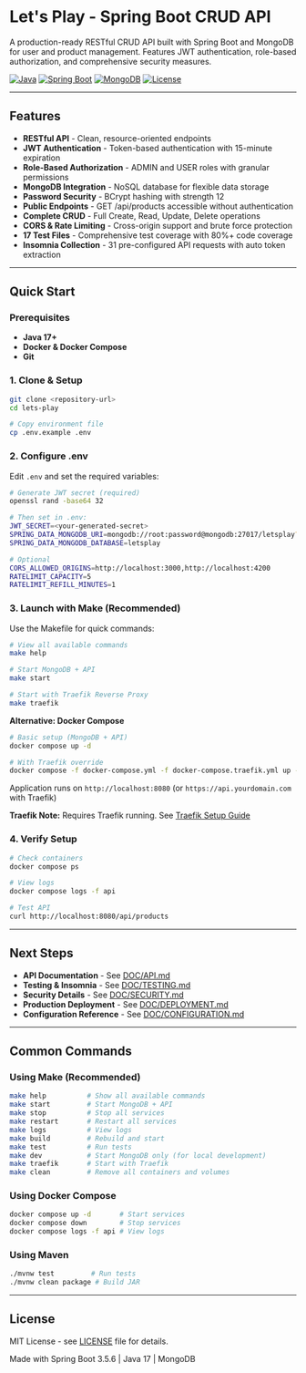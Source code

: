 # Let's Play - Spring Boot CRUD API

A production-ready RESTful CRUD API built with Spring Boot and MongoDB for user and product management. Features JWT authentication, role-based authorization, and comprehensive security measures.

[![Java](https://img.shields.io/badge/Java-17+-orange.svg)](https://www.oracle.com/java/)
[![Spring Boot](https://img.shields.io/badge/Spring%20Boot-3.5.6-brightgreen.svg)](https://spring.io/projects/spring-boot)
[![MongoDB](https://img.shields.io/badge/MongoDB-4.4+-green.svg)](https://www.mongodb.com/)
[![License](https://img.shields.io/badge/license-MIT-blue.svg)](LICENSE)

---

## Features

- **RESTful API** - Clean, resource-oriented endpoints
- **JWT Authentication** - Token-based authentication with 15-minute expiration
- **Role-Based Authorization** - ADMIN and USER roles with granular permissions
- **MongoDB Integration** - NoSQL database for flexible data storage
- **Password Security** - BCrypt hashing with strength 12
- **Public Endpoints** - GET /api/products accessible without authentication
- **Complete CRUD** - Full Create, Read, Update, Delete operations
- **CORS & Rate Limiting** - Cross-origin support and brute force protection
- **17 Test Files** - Comprehensive test coverage with 80%+ code coverage
- **Insomnia Collection** - 31 pre-configured API requests with auto token extraction

---

## Quick Start

### Prerequisites

- **Java 17+**
- **Docker & Docker Compose**
- **Git**

### 1. Clone & Setup

```bash
git clone <repository-url>
cd lets-play

# Copy environment file
cp .env.example .env
```

### 2. Configure .env

Edit `.env` and set the required variables:

```bash
# Generate JWT secret (required)
openssl rand -base64 32

# Then set in .env:
JWT_SECRET=<your-generated-secret>
SPRING_DATA_MONGODB_URI=mongodb://root:password@mongodb:27017/letsplay?authSource=admin
SPRING_DATA_MONGODB_DATABASE=letsplay

# Optional
CORS_ALLOWED_ORIGINS=http://localhost:3000,http://localhost:4200
RATELIMIT_CAPACITY=5
RATELIMIT_REFILL_MINUTES=1
```

### 3. Launch with Make (Recommended)

Use the Makefile for quick commands:

```bash
# View all available commands
make help

# Start MongoDB + API
make start

# Start with Traefik Reverse Proxy
make traefik
```

**Alternative: Docker Compose**

```bash
# Basic setup (MongoDB + API)
docker compose up -d

# With Traefik override
docker compose -f docker-compose.yml -f docker-compose.traefik.yml up -d
```

Application runs on `http://localhost:8080` (or `https://api.yourdomain.com` with Traefik)

**Traefik Note:** Requires Traefik running. See [Traefik Setup Guide](https://github.com/nicgen/Traefik-Reverse-Proxy)

### 4. Verify Setup

```bash
# Check containers
docker compose ps

# View logs
docker compose logs -f api

# Test API
curl http://localhost:8080/api/products
```

---

## Next Steps

- **API Documentation** - See [DOC/API.md](DOC/API.md)
- **Testing & Insomnia** - See [DOC/TESTING.md](DOC/TESTING.md)
- **Security Details** - See [DOC/SECURITY.md](DOC/SECURITY.md)
- **Production Deployment** - See [DOC/DEPLOYMENT.md](DOC/DEPLOYMENT.md)
- **Configuration Reference** - See [DOC/CONFIGURATION.md](DOC/CONFIGURATION.md)

---

## Common Commands

### Using Make (Recommended)

```bash
make help          # Show all available commands
make start         # Start MongoDB + API
make stop          # Stop all services
make restart       # Restart all services
make logs          # View logs
make build         # Rebuild and start
make test          # Run tests
make dev           # Start MongoDB only (for local development)
make traefik       # Start with Traefik
make clean         # Remove all containers and volumes
```

### Using Docker Compose

```bash
docker compose up -d       # Start services
docker compose down        # Stop services
docker compose logs -f api # View logs
```

### Using Maven

```bash
./mvnw test         # Run tests
./mvnw clean package # Build JAR
```

---

## License

MIT License - see [LICENSE](LICENSE) file for details.

Made with Spring Boot 3.5.6 | Java 17 | MongoDB
